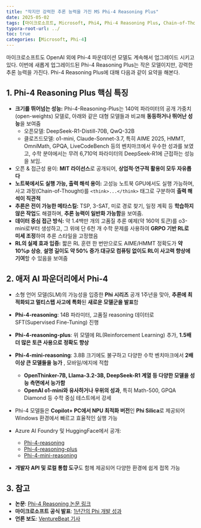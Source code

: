 ```yaml
---
title: "작지만 강력한 추론 능력을 가진 MS Phi-4 Reasoning Plus"
date: 2025-05-02
tags: [마이크로소프트, Microsoft, Phi4, Phi-4 Reasoning Plus, Chain-of-Thought, 오픈AI]
typora-root-url: ../
toc: true
categories: [Microsoft, Phi-4]
---
```




마이크로소프트도 OpenAI 외에 Phi-4 파운데이션 모델도 계속해서 업그레이드 시키고 있다. 이번에 새롭게 업그레이드된 Phi-4 Reasoning Plus는 작은 모델이지만, 강력한 추론 능력을 가진다. Phi-4 Reasoning Plus에 대해 다음과 같이 요약을 해본다.



## 1. Phi-4 Reasoning Plus 핵심 특징

* **크기를 뛰어넘는 성능:** Phi-4-Reasoning-Plus는 140억 파라미터의 공개 가중치(open-weights) 모델로, 아래와 같은 대형 모델들과 비교해 **동등하거나 뛰어난 성능**을 보여줌
  * 오픈모델: DeepSeek-R1-Distill-70B, QwQ-32B
  * 클로즈드모델: o1-mini, Claude-Sonnet-3.7, 특히 AIME 2025, HMMT, OmniMath, GPQA, LiveCodeBench 등의 벤치마크에서 우수한 성과를 보였고, 수학 분야에서는 무려 6,710억 파라미터의 DeepSeek-R1에 근접하는 성능을 보임.
* 오픈 & 접근성 용이: **MIT 라이선스**로 공개되어, **상업적·연구적 활용이 모두 자유롭다**
* **노트북에서도 실행 가능, 출력 해석 용이:** 고성능 노트북 GPU에서도 실행 가능하며, 사고 과정(Chain-of-Thought)를 `<think>...</think>` 태그로 구분하여 **출력 해석이 직관적**
* **추론은 전이 가능한 메타스킬:** TSP, 3-SAT, 미로 경로 찾기, 일정 계획 등 **학습하지 않은 작업**도 해결하며, **추론 능력이 일반화 가능함**을 보여줌. 
* **데이터 중심 접근 방식:** 약 1.4백만 개의 고품질 추론 예제(약 160억 토큰)를 o3-mini로부터 생성하고, 그 위에 단 6천 개 수학 문제를 사용하여 **GRPO 기반 RL로 미세 조정**하여 추론 스타일을 고정했음
* **RL의 실제 효과 입증:** 짧은 RL 훈련 한 번만으로도 AIME/HMMT 정확도가 **약 10%p 상승**, **설명 길이도 약 50% 증가**.**대규모 컴퓨팅 없이도 RL이 사고력 향상에 기여**할 수 있음을 보여줌



## 2. 애저 AI 파운더리에서 Phi-4

* 소형 언어 모델(SLM)의 가능성을 입증한 **Phi 시리즈** 공개 1주년을 맞아, **추론에 최적화되고 멀티스텝 사고에 특화**된 **새로운 모델군을 발표**함
* **Phi-4-reasoning**: 14B 파라미터, 고품질 reasoning 데이터로 SFT(Supervised Fine-Tuning) 진행
* **Phi-4-reasoning-plus**: 위 모델에 RL(Reinforcement Learning) 추가, **1.5배 더 많은 토큰 사용으로 정확도 향상**
* **Phi-4-mini-reasoning**: 3.8B 크기에도 불구하고 다양한 수학 벤치마크에서 **2배 이상 큰 모델들을 능가** , 모바일/에지에 적합
  * **OpenThinker-7B, Llama-3.2-3B, DeepSeek-R1 계열 등 다양한 모델을 성능 측면에서 능가함**
  * **OpenAI o1-mini와 유사하거나 우위의 성과**, 특히 Math-500, GPQA Diamond 등 수학 중심 테스트에서 강세
* Phi-4 모델들은 **Copilot+ PC에서 NPU 최적화 버전**인 **Phi Silica**로 제공되어 Windows 환경에서 빠르고 효율적인 실행 가능
* Azure AI Foundry 및 HuggingFace에서 공개:
  * [Phi-4-reasoning](https://huggingface.co/microsoft/Phi-4-reasoning)
  * [Phi-4-reasoning-plus](https://huggingface.co/microsoft/Phi-4-reasoning-plus)
  * [Phi-4-mini-reasoning](https://aka.ms/phi4-mini-reasoning/hf)

* **개발자 API 및 로컬 통합 도구**도 함께 제공되어 다양한 환경에 쉽게 접목 가능



## 3. 참고

* **논문**: [Phi-4 Reasoning 논문 링크](https://www.microsoft.com/.../2025/04/phi_4_reasoning.pdf)
* **마이크로소프트 공식 발표**: [1년간의 Phi 개발 성과](https://azure.microsoft.com/.../one-year-of-phi-small...)
* **언론 보도**: [VentureBeat 기사](https://venturebeat.com/.../microsoft-launches-phi-4...)





